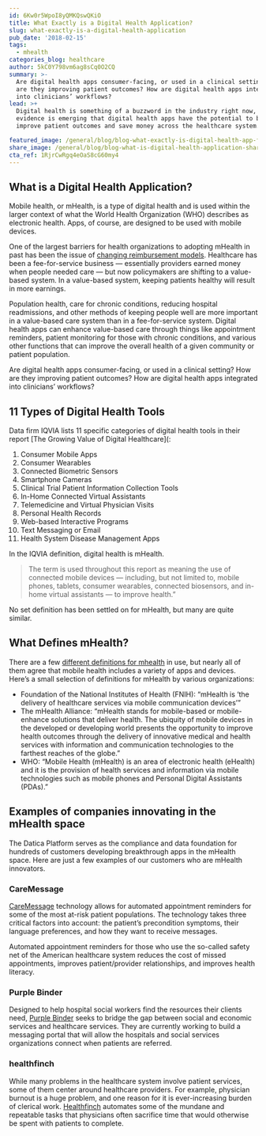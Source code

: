 ```yaml
---
id: 6Kw0r5WpoI8yQMKQswQKiO
title: What Exactly is a Digital Health Application?
slug: what-exactly-is-a-digital-health-application
pub_date: '2018-02-15'
tags:
  - mhealth
categories_blog: healthcare
author: 5kC0Y798vm6ag8sCq0O2CQ
summary: >-
  Are digital health apps consumer-facing, or used in a clinical setting? How
  are they improving patient outcomes? How are digital health apps integrated
  into clinicians’ workflows? 
lead: >+
  Digital health is something of a buzzword in the industry right now, but
  evidence is emerging that digital health apps have the potential to both
  improve patient outcomes and save money across the healthcare system. 

featured_image: /general/blog/blog-what-exactly-is-digital-health-app-featured.jpg
share_image: /general/blog/blog-what-is-digital-health-application-share.jpg
cta_ref: 1RjrCwRgq4eOaS8cG60my4
---
```

## What is a Digital Health Application? 

Mobile health, or mHealth, is a type of digital health and is used within the larger context of what the World Health Organization (WHO) describes as electronic health. Apps, of course, are designed to be used with mobile devices.

One of the largest barriers for health organizations to adopting mHealth in past has been the issue of [changing reimbursement models](https://datica.com/blog/changing-reimbursement-means-new-opportunities/). Healthcare has been a fee-for-service business — essentially providers earned money when people needed care — but now policymakers are shifting to a value-based system. In a value-based system, keeping patients healthy will result in more earnings. 

Population health, care for chronic conditions, reducing hospital readmissions, and other methods of keeping people well are more important in a value-based care system than in a fee-for-service system. Digital health apps can enhance value-based care through things like appointment reminders, patient monitoring for those with chronic conditions, and various other functions that can improve the overall health of a given community or patient population. 

Are digital health apps consumer-facing, or used in a clinical setting? How are they improving patient outcomes? How are digital health apps integrated into clinicians’ workflows? 

## 11 Types of Digital Health Tools

Data firm IQVIA lists 11 specific categories of digital health tools in their report [The Growing Value of Digital Healthcare](: 

1. Consumer Mobile Apps
2. Consumer Wearables
3. Connected Biometric Sensors
4. Smartphone Cameras
5. Clinical Trial Patient Information Collection Tools
6. In-Home Connected Virtual Assistants
7. Telemedicine and Virtual Physician Visits
8. Personal Health Records
9. Web-based Interactive Programs
10. Text Messaging or Email
11. Health System Disease Management Apps

In the IQVIA definition, digital health is mHealth. 

> The term is used throughout this report as meaning the use of connected mobile devices — including, but not limited to, mobile phones, tablets, consumer wearables, connected biosensors, and in-home virtual assistants — to improve health.”  

No set definition has been settled on for mHealth, but many are quite similar. 

## What Defines mHealth? 

There are a few [different definitions for mhealth](http://www.himss.org/definitions-mhealth) in use, but nearly all of them agree that mobile health includes a variety of apps and devices. Here’s a small selection of definitions for mHealth by various organizations:  

* Foundation of the National Institutes of Health (FNIH): “mHealth is ‘the delivery of healthcare services via mobile communication devices’” 
* The mHealth Alliance: “mHealth stands for mobile-based or mobile-enhance solutions that deliver health. The ubiquity of mobile devices in the developed or developing world presents the opportunity to improve health outcomes through the delivery of innovative medical and health services with information and communication technologies to the farthest reaches of the globe.” 
* WHO: “Mobile Health (mHealth) is an area of electronic health (eHealth) and it is the provision of health services and information via mobile technologies such as mobile phones and Personal Digital Assistants (PDAs).” 

## Examples of companies innovating in the mHealth space

The Datica Platform serves as the compliance and data foundation for hundreds of customers developing breakthrough apps in the mHealth space. Here are just a few examples of our customers who are mHealth innovators.

### CareMessage

[CareMessage](https://datica.com/customer/caremessage/#spotlight) technology allows for automated appointment reminders for some of the most at-risk patient populations. The technology takes three critical factors into account: the patient’s precondition symptoms, their language preferences, and how they want to receive messages. 

Automated appointment reminders for those who use the so-called safety net of the American healthcare system reduces the cost of missed appointments, improves patient/provider relationships, and improves health literacy. 

### Purple Binder

Designed to help hospital social workers find the resources their clients need, [Purple Binder](https://datica.com/customer/purple-binder/#spotlight) seeks to bridge the gap between social and economic services and healthcare services. They are currently working to build a messaging portal that will allow the hospitals and social services organizations connect when patients are referred. 

### healthfinch

While many problems in the healthcare system involve patient services, some of them center around healthcare providers. For example, physician burnout is a huge problem, and one reason for it is ever-increasing burden of clerical work. [Healthfinch](https://datica.com/customer/healthfinch/) automates some of the mundane and repeatable tasks that physicians often sacrifice time that would otherwise be spent with patients to complete. 
  